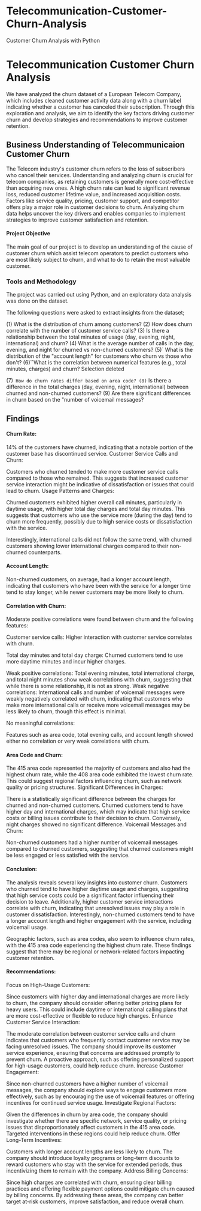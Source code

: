 # Telecommunication-Customer-Churn-Analysis
Customer Churn Analysis with Python


# Telecommunication Customer Churn Analysis


We have analyzed the churn dataset of a European Telecom Company, which includes cleaned customer activity data along with a churn label indicating whether a customer has canceled their subscription. Through this exploration and analysis, we aim to identify the key factors driving customer churn and develop strategies and recommendations to improve customer retention.

## Business Understanding of Telecommunicaion Customer Churn
The Telecom industry's customer churn refers to the loss of subscribers who cancel their services. 
Understanding and analyzing churn is crucial for telecom companies, as retaining customers is generally more cost-effective than acquiring new ones.
A high churn rate can lead to significant revenue loss, reduced customer lifetime value, and increased acquisition costs. Factors like service quality, pricing, customer support, and competitor offers play a major role in customer decisions to churn. 
Analyzing churn data helps uncover the key drivers and enables companies to implement strategies to improve customer satisfaction and retention.



#### Project Objective
The main goal of our project is to develop an understanding of the cause of customer churn which assist telecom operators to predict customers who are most likely subject to churn, and what to do to retain the most valuable customer.

### Tools and Methodology
The project was carried out using Python, and an exploratory data analysis was done on the dataset.  


The following questions were asked to extract insights from the dataset;

(1)  What is the distribution of churn among customers?
(2)  How does churn correlate with the number of customer service calls?
(3)  Is there a relationship between the total minutes of usage (day, evening, night, international) and churn?
(4)  What is the average number of calls in the day, evening, and night for churned vs non-churned customers?
(5)` What is the distribution of the "account length" for customers who churn vs those who don't?
(6)``What is the correlation between numerical features (e.g., total minutes, charges) and churn?
Selection deleted

(7)` How do churn rates differ based on area code?
(8)` Is there a difference in the total charges (day, evening, night, international) between churned and non-churned customers?
(9)  Are there significant differences in churn based on the "number of voicemail messages?


## Findings

#### Churn Rate:

14% of the customers have churned, indicating that a notable portion of the customer base has discontinued service.
Customer Service Calls and Churn:

Customers who churned tended to make more customer service calls compared to those who remained. This suggests that increased customer service interaction might be indicative of dissatisfaction or issues that could lead to churn.
Usage Patterns and Charges:

Churned customers exhibited higher overall call minutes, particularly in daytime usage, with higher total day charges and total day minutes. This suggests that customers who use the service more (during the day) tend to churn more frequently, possibly due to high service costs or dissatisfaction with the service.

Interestingly, international calls did not follow the same trend, with churned customers showing lower international charges compared to their non-churned counterparts.

#### Account Length:

Non-churned customers, on average, had a longer account length, indicating that customers who have been with the service for a longer time tend to stay longer, while newer customers may be more likely to churn.

#### Correlation with Churn:

Moderate positive correlations were found between churn and the following features:

Customer service calls: Higher interaction with customer service correlates with churn.

Total day minutes and total day charge: Churned customers tend to use more daytime minutes and incur higher charges.

Weak positive correlations:
Total evening minutes, total international charge, and total night minutes show weak correlations with churn, suggesting that while there is some relationship, it is not as strong.
Weak negative correlations:
International calls and number of voicemail messages were weakly negatively correlated with churn, indicating that customers who make more international calls or receive more voicemail messages may be less likely to churn, though this effect is minimal.

No meaningful correlations:

Features such as area code, total evening calls, and account length showed either no correlation or very weak correlations with churn.

#### Area Code and Churn:

The 415 area code represented the majority of customers and also had the highest churn rate, while the 408 area code exhibited the lowest churn rate. This could suggest regional factors influencing churn, such as network quality or pricing structures.
Significant Differences in Charges:

There is a statistically significant difference between the charges for churned and non-churned customers. Churned customers tend to have higher day and international charges, which may indicate that high service costs or billing issues contribute to their decision to churn. Conversely, night charges showed no significant difference.
Voicemail Messages and Churn:

Non-churned customers had a higher number of voicemail messages compared to churned customers, suggesting that churned customers might be less engaged or less satisfied with the service.

#### Conclusion:
The analysis reveals several key insights into customer churn. Customers who churned tend to have higher daytime usage and charges, suggesting that high service costs could be a significant factor influencing their decision to leave. Additionally, higher customer service interactions correlate with churn, indicating that unresolved issues may play a role in customer dissatisfaction. Interestingly, non-churned customers tend to have a longer account length and higher engagement with the service, including voicemail usage.

Geographic factors, such as area codes, also seem to influence churn rates, with the 415 area code experiencing the highest churn rate. These findings suggest that there may be regional or network-related factors impacting customer retention.

#### Recommendations:
Focus on High-Usage Customers:

Since customers with higher day and international charges are more likely to churn, the company should consider offering better pricing plans for heavy users. This could include daytime or international calling plans that are more cost-effective or flexible to reduce high charges.
Enhance Customer Service Interaction:

The moderate correlation between customer service calls and churn indicates that customers who frequently contact customer service may be facing unresolved issues. The company should improve its customer service experience, ensuring that concerns are addressed promptly to prevent churn. A proactive approach, such as offering personalized support for high-usage customers, could help reduce churn.
Increase Customer Engagement:

Since non-churned customers have a higher number of voicemail messages, the company should explore ways to engage customers more effectively, such as by encouraging the use of voicemail features or offering incentives for continued service usage.
Investigate Regional Factors:

Given the differences in churn by area code, the company should investigate whether there are specific network, service quality, or pricing issues that disproportionately affect customers in the 415 area code. Targeted interventions in these regions could help reduce churn.
Offer Long-Term Incentives:

Customers with longer account lengths are less likely to churn. The company should introduce loyalty programs or long-term discounts to reward customers who stay with the service for extended periods, thus incentivizing them to remain with the company.
Address Billing Concerns:

Since high charges are correlated with churn, ensuring clear billing practices and offering flexible payment options could mitigate churn caused by billing concerns.
By addressing these areas, the company can better target at-risk customers, improve satisfaction, and reduce overall churn.





